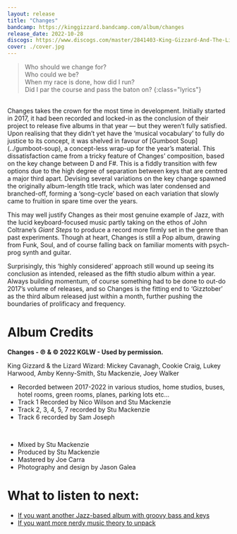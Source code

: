 ```yaml
---
layout: release
title: "Changes"
bandcamp: https://kinggizzard.bandcamp.com/album/changes
release_date: 2022-10-28
discogs: https://www.discogs.com/master/2841403-King-Gizzard-And-The-Lizard-Wizard-Changes
cover: ./cover.jpg
---
```


> Who should we change for?  
> Who could we be?  
> When my race is done, how did I run?  
> Did I par the course and pass the baton on?
{:class="lyrics"}
<br>
Changes takes the crown for the most time in development. Initially started in 2017, it had been recorded and locked-in as the conclusion of their project to release five albums in that year — but they weren’t fully satisfied. Upon realising that they didn’t yet have the ‘musical vocabulary’ to fully do justice to its concept, it was shelved in favour of [Gumboot Soup](../gumboot-soup), a concept-less wrap-up for the year’s material.  
This dissatisfaction came from a tricky feature of Changes’ composition, based on the key change between D and F#. This is a fiddly transition with few options due to the high degree of separation between keys that are centred a major third apart. Devising several variations on the key change spawned the originally album-length title track, which was later condensed and branched-off, forming a ‘song-cycle’ based on each variation that slowly came to fruition in spare time over the years.

This may well justify Changes as their most genuine example of Jazz, with the lucid keyboard-focused music partly taking on the ethos of John Coltrane’s _Giant Steps_ to produce a record more firmly set in the genre than past experiments. Though at heart, Changes is still a Pop album, drawing from Funk, Soul, and of course falling back on familiar moments with psych-prog synth and guitar.

Surprisingly, this ‘highly considered’ approach still wound up seeing its conclusion as intended, released as the fifth studio album within a year. Always building momentum, of course something had to be done to out-do 2017’s volume of releases, and so Changes is the fitting end to ‘Gizztober’ as the third album released just within a month, further pushing the boundaries of prolificacy and frequency.

# Album Credits

**Changes - ℗ & © 2022 KGLW - Used by permission.**

King Gizzard & the Lizard Wizard: Mickey Cavanagh, Cookie Craig, Lukey Harwood, Amby Kenny-Smith, Stu Mackenzie, Joey Walker  
* Recorded between 2017-2022 in various studios, home studios, buses, hotel rooms, green rooms, planes, parking lots etc...  
* Track 1 Recorded by Nico Wilson and Stu Mackenzie  
* Track 2, 3, 4, 5, 7 recorded by Stu Mackenzie  
* Track 6 recorded by Sam Joseph  
<br>

* Mixed by Stu Mackenzie
* Produced by Stu Mackenzie
* Mastered by Joe Carra
* Photography and design by Jason Galea

# What to listen to next:

*   [If you want another Jazz-based album with groovy bass and keys](../sketches-of-brunswick-east)
*   [If you want more nerdy music theory to unpack](../polygondwanaland)
